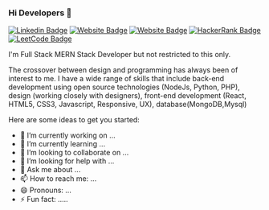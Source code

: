 ### Hi Developers 👋

[![Linkedin Badge](https://img.shields.io/badge/-Amit-blue?style=flat-square&logo=Linkedin&logoColor=white&link=https://www.linkedin.com/in/amitkumardeveloper1/)](https://www.linkedin.com/in/amitkumardeveloper1/)
[![Website Badge](https://img.shields.io/badge/WebSite-Amit-green)](http://developerkumar.in/)
[![Website Badge](https://img.shields.io/badge/StackOverflow-Amit-yellow)](https://stackoverflow.com/users/14796012/amit-kumar-)
[![HackerRank Badge](https://img.shields.io/badge/HackerRank-amitkumar_devel1-red)](https://www.hackerrank.com/amitkumar_devel1)
[![LeetCode Badge](https://img.shields.io/badge/LeetCode-AmitKumar66966-orange)](https://leetcode.com/amitkumar66966/)

I'm
Full Stack MERN Stack Developer but not restricted to this only.

The crossover between design and programming has always been of interest to me. I have a wide range of skills that include back-end development using open source technologies (NodeJs, Python, PHP), design (working closely with designers), front-end development (React, HTML5, CSS3, Javascript, Responsive, UX), database(MongoDB,Mysql)

Here are some ideas to get you started:

- 🔭 I’m currently working on ...
- 🌱 I’m currently learning ...
- 👯 I’m looking to collaborate on ...
- 🤔 I’m looking for help with ...
- 💬 Ask me about ...
- 📫 How to reach me: ...
- 😄 Pronouns: ...
- ⚡ Fun fact: .....
